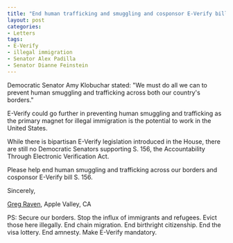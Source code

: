 ```yaml
---
title: "End human trafficking and smuggling and cosponsor E-Verify bill S. 156"
layout: post
categories:
- Letters
tags:
- E-Verify
- illegal immigration
- Senator Alex Padilla
- Senator Dianne Feinstein
---
```


Democratic Senator Amy Klobuchar stated: "We must do all we can to prevent human smuggling and trafficking across both our country's borders."

E-Verify could go further in preventing human smuggling and trafficking as the primary magnet for illegal immigration is the potential to work in the United States.

While there is bipartisan E-Verify legislation introduced in the House, there are still no Democratic Senators supporting S. 156, the Accountability Through Electronic Verification Act.

Please help end human smuggling and trafficking across our borders and cosponsor E-Verify bill S. 156.

Sincerely,

[Greg Raven](https://www.gregraven.org/), Apple Valley, CA

PS: Secure our borders. Stop the influx of immigrants and refugees. Evict those here illegally. End chain migration. End birthright citizenship. End the visa lottery. End amnesty. Make E-Verify mandatory.